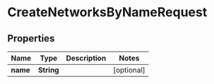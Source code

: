 

# CreateNetworksByNameRequest


## Properties

| Name | Type | Description | Notes |
|------------ | ------------- | ------------- | -------------|
|**name** | **String** |  |  [optional] |



